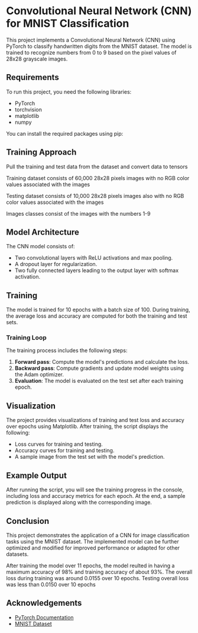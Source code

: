 # Convolutional Neural Network (CNN) for MNIST Classification
This project implements a Convolutional Neural Network (CNN) using PyTorch to classify handwritten digits from the MNIST dataset. The model is trained to recognize numbers from 0 to 9 based on the pixel values of 28x28 grayscale images.

## Requirements

To run this project, you need the following libraries:

- PyTorch
- torchvision
- matplotlib
- numpy

You can install the required packages using pip:



## Training Approach 

Pull the training and test data from the dataset and convert data to tensors 

Training dataset consists of 60,000 28x28 pixels images with no RGB color values associated with the images 

Testing dataset consists of 10,000 28x28 pixels images also with no RGB color values associated with the images 

Images classes consist of the images with the numbers 1-9  

## Model Architecture

The CNN model consists of:

- Two convolutional layers with ReLU activations and max pooling.
- A dropout layer for regularization.
- Two fully connected layers leading to the output layer with softmax activation.

## Training

The model is trained for 10 epochs with a batch size of 100. During training, the average loss and accuracy are computed for both the training and test sets.

### Training Loop

The training process includes the following steps:

1. **Forward pass**: Compute the model's predictions and calculate the loss.
2. **Backward pass**: Compute gradients and update model weights using the Adam optimizer.
3. **Evaluation**: The model is evaluated on the test set after each training epoch.

## Visualization

The project provides visualizations of training and test loss and accuracy over epochs using Matplotlib. After training, the script displays the following:

- Loss curves for training and testing.
- Accuracy curves for training and testing.
- A sample image from the test set with the model's prediction.

## Example Output

After running the script, you will see the training progress in the console, including loss and accuracy metrics for each epoch. At the end, a sample prediction is displayed along with the corresponding image.

## Conclusion

This project demonstrates the application of a CNN for image classification tasks using the MNIST dataset. The implemented model can be further optimized and modified for improved performance or adapted for other datasets.

After training the model over 11 epochs, the model reulted in having a maximum accuracy of 98% and training accuracy of about 93%. The overall loss during training was around 0.0155 over 10 epochs. Testing overall loss was less than 0.0150 over 10 epochs


## Acknowledgements

- [PyTorch Documentation](https://pytorch.org/docs/stable/index.html)
- [MNIST Dataset](http://yann.lecun.com/exdb/mnist/)



